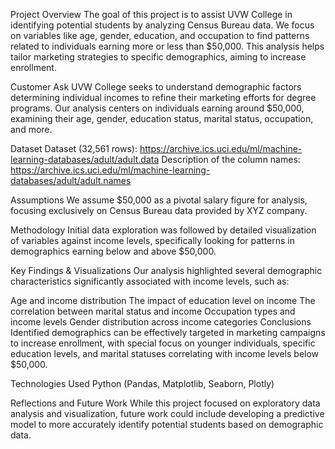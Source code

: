 Project Overview
The goal of this project is to assist UVW College in identifying potential students by analyzing Census Bureau data. We focus on variables like age, gender, education, and occupation to find patterns related to individuals earning more or less than $50,000. This analysis helps tailor marketing strategies to specific demographics, aiming to increase enrollment.

Customer Ask
UVW College seeks to understand demographic factors determining individual incomes to refine their marketing efforts for degree programs. Our analysis centers on individuals earning around $50,000, examining their age, gender, education status, marital status, occupation, and more.

Dataset
Dataset (32,561 rows): https://archive.ics.uci.edu/ml/machine-learning-databases/adult/adult.data
Description of the column names:
https://archive.ics.uci.edu/ml/machine-learning-databases/adult/adult.names


Assumptions
We assume $50,000 as a pivotal salary figure for analysis, focusing exclusively on Census Bureau data provided by XYZ company.

Methodology
Initial data exploration was followed by detailed visualization of variables against income levels, specifically looking for patterns in demographics earning below and above $50,000.

Key Findings & Visualizations
Our analysis highlighted several demographic characteristics significantly associated with income levels, such as:

Age and income distribution
The impact of education level on income
The correlation between marital status and income
Occupation types and income levels
Gender distribution across income categories
Conclusions
Identified demographics can be effectively targeted in marketing campaigns to increase enrollment, with special focus on younger individuals, specific education levels, and marital statuses correlating with income levels below $50,000.

Technologies Used
Python (Pandas, Matplotlib, Seaborn, Plotly)

Reflections and Future Work
While this project focused on exploratory data analysis and visualization, future work could include developing a predictive model to more accurately identify potential students based on demographic data.
